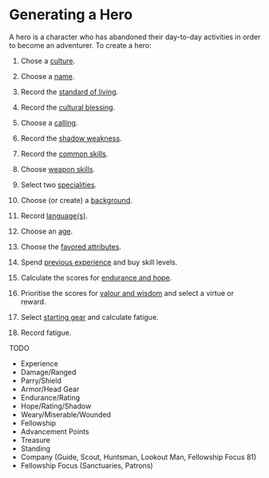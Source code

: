 # Generating a Hero

A hero is a character who has abandoned their day-to-day activities in order to become an adventurer.  To create a hero:

1. Chose a [culture](cultures.md).
2. Choose a [name](names.md).
3. Record the [standard of living](standard-of-living.md).
4. Record the [cultural blessing](cultural-blessing.md).  
5. Choose a [calling](callings.md).
6. Record the [shadow weakness](shadow-weakness.md).
4. Record the [common skills](common-skill-list.md). 
5. Choose [weapon skills](weapon-skill-list.md).
6. Select two [specialities](specialities.md).
7. Choose (or create) a [background](background.md).
9. Record [language(s)](languages.md).
10. Choose an [age](age.md).
11. Choose the [favored attributes](favored-attributes.md).
12. Spend [previous experience](previous-experience.md) and buy skill levels.

14. Calculate the scores for [endurance and hope](endurance-hope.md). 
15. Prioritise the scores for [valour and wisdom](valor-wisdom.md) and select a virtue or reward.
16. Select [starting gear](starting-gear.md) and calculate fatigue.
17. Record fatigue.

TODO
* Experience
* Damage/Ranged
* Parry/Shield
* Armor/Head Gear
* Endurance/Rating
* Hope/Rating/Shadow
* Weary/Miserable/Wounded
* Fellowship
* Advancement Points
* Treasure
* Standing
* Company (Guide, Scout, Huntsman, Lookout Man, Fellowship Focus 81)
* Fellowship Focus (Sanctuaries, Patrons)
